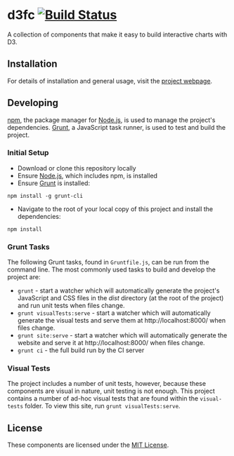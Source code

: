 # d3fc [![Build Status](https://travis-ci.org/ScottLogic/d3fc.svg?branch=master)](https://travis-ci.org/ScottLogic/d3fc)

A collection of components that make it easy to build interactive charts with D3.

## Installation

For details of installation and general usage, visit the [project webpage](http://scottlogic.github.io/d3fc/).

## Developing

[npm](https://www.npmjs.com/), the package manager for [Node.js](https://nodejs.org/), is used to manage the project's dependencies. [Grunt](http://gruntjs.com/), a JavaScript task runner, is used to test and build the project.

### Initial Setup

- Download or clone this repository locally
- Ensure [Node.js](https://nodejs.org/), which includes npm, is installed
- Ensure [Grunt](http://gruntjs.com/getting-started#installing-the-cli) is installed:

```
npm install -g grunt-cli
```

- Navigate to the root of your local copy of this project and install the dependencies:

```
npm install
```

### Grunt Tasks

The following Grunt tasks, found in `Gruntfile.js`, can be run from the command line. The most commonly used tasks to build and develop the project are:

- `grunt` - start a watcher which will automatically generate the project's JavaScript and CSS files in the _dist_ directory (at the root of the project) and run unit tests when files change.
- `grunt visualTests:serve` - start a watcher which will automatically generate the visual tests and serve them at http://localhost:8000/ when files change.
- `grunt site:serve` - start a watcher which will automatically generate the website and serve it at http://localhost:8000/ when files change.
- `grunt ci` - the full build run by the CI server

### Visual Tests

The project includes a number of unit tests, however, because these components are visual in nature, unit testing is not enough. This project contains a number of ad-hoc visual tests that are found within the `visual-tests` folder. To view this site, run `grunt visualTests:serve`.

## License

These components are licensed under the [MIT License](http://opensource.org/licenses/MIT).
